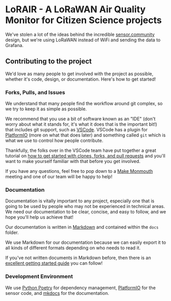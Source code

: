 # LoRAIR - A LoRaWAN Air Quality Monitor for Citizen Science projects

We've stolen a lot of the ideas behind the incredible [sensor.community](https://sensor.community/en/) design, but we're using LoRaWAN instead of WiFi and sending the data to Grafana.

## Contributing to the project

We'd love as many people to get involved with the project as possible, whether it's code, design, or documentation.  Here's how to get started!

### Forks, Pulls, and Issues

We understand that many people find the workflow around git complex, so we try to keep it as simple as possible.

We recommend that you use a bit of software known as an "IDE" (don't worry about what it stands for, it's what it does that is the important bit!) that includes git support, such as [VSCode](https://code.visualstudio.com/).  VSCode has a plugin for [PlatformIO](https://platformio.org/platformio-ide) (more on what that does later) and something called `git` which is what we use to control how people contribute.

Thankfully, the folks over in the VSCode team have put together a great tutorial on [how to get started with clones, forks, and pull requests](https://code.visualstudio.com/docs/sourcecontrol/github) and you'll want to make yourself familiar with that before you get involved.

If you have any questions, feel free to pop down to a [Make Monmouth](https://www.makemonmouth.co.uk/) meeting and one of our team will be happy to help!

### Documentation

Documentation is vitally important to any project, especially one that is going to be used by people who may not be experienced in technical areas.  We need our documentation to be clear, concise, and easy to follow, and we hope you'll help us achieve that!

Our documentation is written in [Markdown](https://www.markdownguide.org/) and contained within the `docs` folder.

We use Markdown for our documentation because we can easily export it to all kinds of different formats depending on who needs to read it.

If you've not written documents in Markdown before, then there is an [excellent getting started guide](https://www.markdownguide.org/getting-started/) you can follow!

### Development Environment

We use [Python Poetry](https://python-poetry.org/) for dependency management, [PlatformIO](https://platformio.org/) for the sensor code, and [mkdocs](https://www.mkdocs.org/) for the documentation.

